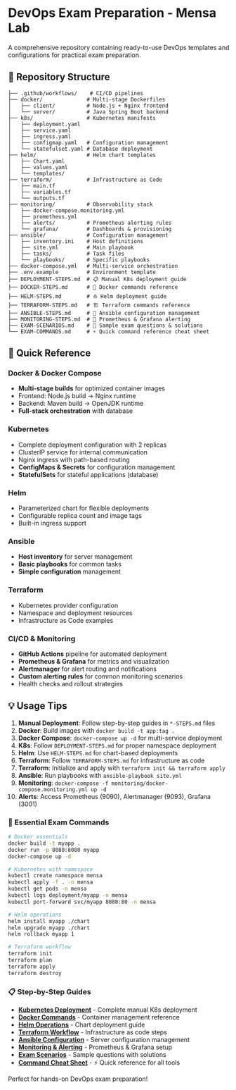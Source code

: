 # DevOps Exam Preparation - Mensa Lab

A comprehensive repository containing ready-to-use DevOps templates and configurations for practical exam preparation.

## 📁 Repository Structure

```
├── .github/workflows/    # CI/CD pipelines
├── docker/              # Multi-stage Dockerfiles
│   ├── client/          # Node.js + Nginx frontend
│   └── server/          # Java Spring Boot backend
├── k8s/                 # Kubernetes manifests
│   ├── deployment.yaml
│   ├── service.yaml
│   ├── ingress.yaml
│   ├── configmap.yaml   # Configuration management
│   └── statefulset.yaml # Database deployment
├── helm/                # Helm chart templates
│   ├── Chart.yaml
│   ├── values.yaml
│   └── templates/
├── terraform/           # Infrastructure as Code
│   ├── main.tf
│   ├── variables.tf
│   └── outputs.tf
├── monitoring/          # Observability stack
│   ├── docker-compose.monitoring.yml
│   ├── prometheus.yml
│   ├── alerts/          # Prometheus alerting rules
│   └── grafana/         # Dashboards & provisioning
├── ansible/             # Configuration management
│   ├── inventory.ini    # Host definitions
│   ├── site.yml         # Main playbook
│   ├── tasks/           # Task files
│   └── playbooks/       # Specific playbooks
├── docker-compose.yml   # Multi-service orchestration
├── .env.example         # Environment template
├── DEPLOYMENT-STEPS.md  # 📋 Manual K8s deployment guide
├── DOCKER-STEPS.md      # 🐳 Docker commands reference  
├── HELM-STEPS.md        # ⛵ Helm deployment guide
├── TERRAFORM-STEPS.md   # 🏗️ Terraform commands reference
├── ANSIBLE-STEPS.md     # 🔧 Ansible configuration management
├── MONITORING-STEPS.md  # 🚨 Prometheus & Grafana alerting
├── EXAM-SCENARIOS.md    # 🎯 Sample exam questions & solutions
└── EXAM-COMMANDS.md     # ⚡ Quick command reference cheat sheet
```

## 🚀 Quick Reference

### Docker & Docker Compose
- **Multi-stage builds** for optimized container images
- Frontend: Node.js build → Nginx runtime
- Backend: Maven build → OpenJDK runtime
- **Full-stack orchestration** with database

### Kubernetes
- Complete deployment configuration with 2 replicas
- ClusterIP service for internal communication
- Nginx ingress with path-based routing
- **ConfigMaps & Secrets** for configuration management
- **StatefulSets** for stateful applications (database)

### Helm
- Parameterized chart for flexible deployments
- Configurable replica count and image tags
- Built-in ingress support

### Ansible
- **Host inventory** for server management
- **Basic playbooks** for common tasks
- **Simple configuration** management

### Terraform
- Kubernetes provider configuration
- Namespace and deployment resources
- Infrastructure as Code examples

### CI/CD & Monitoring
- **GitHub Actions** pipeline for automated deployment
- **Prometheus & Grafana** for metrics and visualization
- **Alertmanager** for alert routing and notifications
- **Custom alerting rules** for common monitoring scenarios
- Health checks and rollout strategies

## 💡 Usage Tips

1. **Manual Deployment**: Follow step-by-step guides in `*-STEPS.md` files
2. **Docker**: Build images with `docker build -t app:tag .`
3. **Docker Compose**: `docker-compose up -d` for multi-service deployment
4. **K8s**: Follow `DEPLOYMENT-STEPS.md` for proper namespace deployment
5. **Helm**: Use `HELM-STEPS.md` for chart-based deployments
6. **Terraform**: Follow `TERRAFORM-STEPS.md` for infrastructure as code
6. **Terraform**: Initialize and apply with `terraform init && terraform apply`
7. **Ansible**: Run playbooks with `ansible-playbook site.yml`
8. **Monitoring**: `docker-compose -f monitoring/docker-compose.monitoring.yml up -d`
8. **Alerts**: Access Prometheus (9090), Alertmanager (9093), Grafana (3001)

### 🔧 Essential Exam Commands
```bash
# Docker essentials
docker build -t myapp .
docker run -p 8080:8080 myapp
docker-compose up -d

# Kubernetes with namespace
kubectl create namespace mensa
kubectl apply -f . -n mensa
kubectl get pods -n mensa
kubectl logs deployment/myapp -n mensa
kubectl port-forward svc/myapp 8080:80 -n mensa

# Helm operations
helm install myapp ./chart
helm upgrade myapp ./chart
helm rollback myapp 1

# Terraform workflow
terraform init
terraform plan
terraform apply
terraform destroy
```

### 📋 Step-by-Step Guides
- **[Kubernetes Deployment](DEPLOYMENT-STEPS.md)** - Complete manual K8s deployment
- **[Docker Commands](DOCKER-STEPS.md)** - Container management reference
- **[Helm Operations](HELM-STEPS.md)** - Chart deployment guide  
- **[Terraform Workflow](TERRAFORM-STEPS.md)** - Infrastructure as code steps
- **[Ansible Configuration](ANSIBLE-STEPS.md)** - Server configuration management
- **[Monitoring & Alerting](MONITORING-STEPS.md)** - Prometheus & Grafana setup
- **[Exam Scenarios](EXAM-SCENARIOS.md)** - Sample questions with solutions
- **[Command Cheat Sheet](EXAM-COMMANDS.md)** - ⚡ Quick reference for all tools

Perfect for hands-on DevOps exam preparation!
